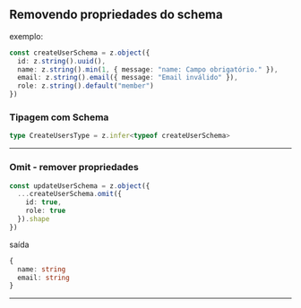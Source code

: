 ## Removendo propriedades do schema

exemplo:

````ts
const createUserSchema = z.object({
  id: z.string().uuid(),
  name: z.string().min(1, { message: "name: Campo obrigatório." }),
  email: z.string().email({ message: "Email inválido" }),
  role: z.string().default("member")
})
````

### Tipagem com Schema

````ts
type CreateUsersType = z.infer<typeof createUserSchema>
````

----

### Omit - remover propriedades

````ts
const updateUserSchema = z.object({
  ...createUserSchema.omit({
    id: true,
    role: true
  }).shape
})
````

saída

````ts
{
  name: string
  email: string
}
````

----